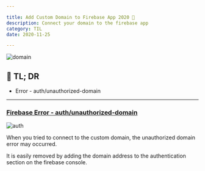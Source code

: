 ```yaml
---

title: Add Custom Domain to Firebase App 2020 📛
description: Connect your domain to the firebase app 
category: TIL
date: 2020-11-25

---
```


![domain](domain.jpg)

## 🤦 TL; DR

- Error - auth/unauthorized-domain

---

### [Firebase Error -  auth/unauthorized-domain](https://console.firebase.google.com/)

![auth](auth.png)

When you tried to connect to the custom domain, the unauthorized domain error may occurred.

It is easily removed by adding the domain address to the authentication section on the firebase console.